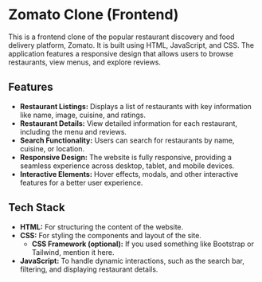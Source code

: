 # Zomato Clone (Frontend)

This is a frontend clone of the popular restaurant discovery and food delivery platform, Zomato. It is built using HTML, JavaScript, and CSS. The application features a responsive design that allows users to browse restaurants, view menus, and explore reviews.

## Features

- **Restaurant Listings:** Displays a list of restaurants with key information like name, image, cuisine, and ratings.
- **Restaurant Details:** View detailed information for each restaurant, including the menu and reviews.
- **Search Functionality:** Users can search for restaurants by name, cuisine, or location.
- **Responsive Design:** The website is fully responsive, providing a seamless experience across desktop, tablet, and mobile devices.
- **Interactive Elements:** Hover effects, modals, and other interactive features for a better user experience.

## Tech Stack

- **HTML:** For structuring the content of the website.
- **CSS:** For styling the components and layout of the site.
  - **CSS Framework (optional):** If you used something like Bootstrap or Tailwind, mention it here.
- **JavaScript:** To handle dynamic interactions, such as the search bar, filtering, and displaying restaurant details.
  